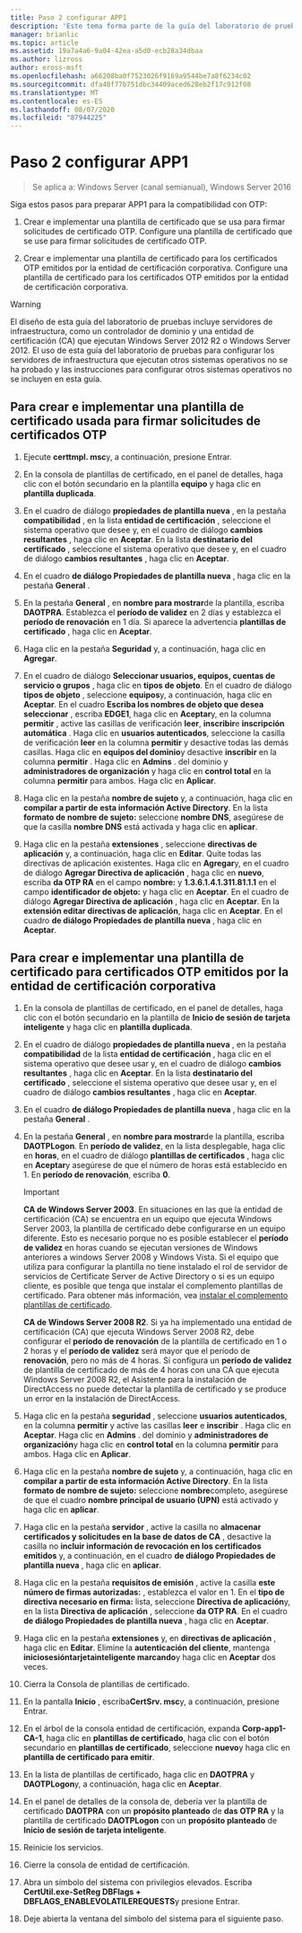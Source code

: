 ```yaml
---
title: Paso 2 configurar APP1
description: 'Este tema forma parte de la guía del laboratorio de pruebas: demostración de DirectAccess con autenticación OTP y RSA SecurID para Windows Server 2016'
manager: brianlic
ms.topic: article
ms.assetid: 19a7a4a6-9a04-42ea-a5d0-ecb28a34dbaa
ms.author: lizross
author: eross-msft
ms.openlocfilehash: a66208ba0f7523026f9169a9544be7a8f6234c02
ms.sourcegitcommit: dfa48f77b751dbc34409aced628eb2f17c912f08
ms.translationtype: MT
ms.contentlocale: es-ES
ms.lasthandoff: 08/07/2020
ms.locfileid: "87944225"
---
```

# <a name="step-2-configure-app1"></a>Paso 2 configurar APP1

>Se aplica a: Windows Server (canal semianual), Windows Server 2016

Siga estos pasos para preparar APP1 para la compatibilidad con OTP:

1. Crear e implementar una plantilla de certificado que se usa para firmar solicitudes de certificado OTP. Configure una plantilla de certificado que se use para firmar solicitudes de certificado OTP.

2. Crear e implementar una plantilla de certificado para los certificados OTP emitidos por la entidad de certificación corporativa. Configure una plantilla de certificado para los certificados OTP emitidos por la entidad de certificación corporativa.

> [!WARNING]
> El diseño de esta guía del laboratorio de pruebas incluye servidores de infraestructura, como un controlador de dominio y una entidad de certificación (CA) que ejecutan Windows Server 2012 R2 o Windows Server 2012. El uso de esta guía del laboratorio de pruebas para configurar los servidores de infraestructura que ejecutan otros sistemas operativos no se ha probado y las instrucciones para configurar otros sistemas operativos no se incluyen en esta guía.

## <a name="to-create-and-deploy-a-certificate-template-used-to-sign-otp-certificate-requests"></a><a name="DAOTPRA"></a>Para crear e implementar una plantilla de certificado usada para firmar solicitudes de certificados OTP

1.  Ejecute **certtmpl. msc**y, a continuación, presione Entrar.

2.  En la consola de plantillas de certificado, en el panel de detalles, haga clic con el botón secundario en la plantilla **equipo** y haga clic en **plantilla duplicada**.

3.  En el cuadro de diálogo **propiedades de plantilla nueva** , en la pestaña **compatibilidad** , en la lista **entidad de certificación** , seleccione el sistema operativo que desee y, en el cuadro de diálogo **cambios resultantes** , haga clic en **Aceptar**. En la lista **destinatario del certificado** , seleccione el sistema operativo que desee y, en el cuadro de diálogo **cambios resultantes** , haga clic en **Aceptar**.

4.  En el cuadro **de diálogo Propiedades de plantilla nueva** , haga clic en la pestaña **General** .

5.  En la pestaña **General** , en **nombre para mostrar**de la plantilla, escriba **DAOTPRA**. Establezca el **período de validez** en 2 días y establezca el **período de renovación** en 1 día. Si aparece la advertencia **plantillas de certificado** , haga clic en **Aceptar**.

6.  Haga clic en la pestaña **Seguridad** y, a continuación, haga clic en **Agregar**.

7.  En el cuadro de diálogo **Seleccionar usuarios, equipos, cuentas de servicio o grupos** , haga clic en **tipos de objeto**. En el cuadro de diálogo **tipos de objeto** , seleccione **equipos**y, a continuación, haga clic en **Aceptar**. En el cuadro **Escriba los nombres de objeto que desea seleccionar** , escriba **EDGE1**, haga clic en **Aceptar**y, en la columna **permitir** , active las casillas de verificación **leer**, **inscribir**e **inscripción automática** . Haga clic en **usuarios autenticados**, seleccione la casilla de verificación **leer** en la columna **permitir** y desactive todas las demás casillas. Haga clic en **equipos del dominio**y desactive **inscribir** en la columna **permitir** . Haga clic en **Admins** . del dominio y **administradores de organización** y haga clic en **control total** en la columna **permitir** para ambos. Haga clic en **Aplicar**.

8.  Haga clic en la pestaña **nombre de sujeto** y, a continuación, haga clic en **compilar a partir de esta información Active Directory**. En la lista **formato de nombre de sujeto:** seleccione **nombre DNS**, asegúrese de que la casilla **nombre DNS** está activada y haga clic en **aplicar**.

9. Haga clic en la pestaña **extensiones** , seleccione **directivas de aplicación** y, a continuación, haga clic en **Editar**. Quite todas las directivas de aplicación existentes. Haga clic en **Agregar**y, en el cuadro de diálogo **Agregar Directiva de aplicación** , haga clic en **nuevo**, escriba **da OTP RA** en el campo **nombre:** y **1.3.6.1.4.1.311.81.1.1** en el campo **identificador de objeto:** y haga clic en **Aceptar**. En el cuadro de diálogo **Agregar Directiva de aplicación** , haga clic en **Aceptar**. En la **extensión editar directivas de aplicación**, haga clic en **Aceptar**. En el cuadro **de diálogo Propiedades de plantilla nueva** , haga clic en **Aceptar**.

## <a name="to-create-and-deploy-a-certificate-template-for-otp-certificates-issued-by-the-corporate-ca"></a><a name="DAOTPLogon"></a>Para crear e implementar una plantilla de certificado para certificados OTP emitidos por la entidad de certificación corporativa

1.  En la consola de plantillas de certificado, en el panel de detalles, haga clic con el botón secundario en la plantilla de **Inicio de sesión de tarjeta inteligente** y haga clic en **plantilla duplicada**.

2.  En el cuadro de diálogo **propiedades de plantilla nueva** , en la pestaña **compatibilidad** de la lista **entidad de certificación** , haga clic en el sistema operativo que desee usar y, en el cuadro de diálogo **cambios resultantes** , haga clic en **Aceptar**. En la lista **destinatario del certificado** , seleccione el sistema operativo que desee usar y, en el cuadro de diálogo **cambios resultantes** , haga clic en **Aceptar**.

3.  En el cuadro **de diálogo Propiedades de plantilla nueva** , haga clic en la pestaña **General** .

4.  En la pestaña **General** , en **nombre para mostrar**de la plantilla, escriba **DAOTPLogon**. En **período de validez**, en la lista desplegable, haga clic en **horas**, en el cuadro de diálogo **plantillas de certificados** , haga clic en **Aceptar**y asegúrese de que el número de horas está establecido en 1. En **período de renovación**, escriba **0**.

    > [!IMPORTANT]
    > **CA de Windows Server 2003**. En situaciones en las que la entidad de certificación (CA) se encuentra en un equipo que ejecuta Windows Server 2003, la plantilla de certificado debe configurarse en un equipo diferente. Esto es necesario porque no es posible establecer el **período de validez** en horas cuando se ejecutan versiones de Windows anteriores a windows Server 2008 y Windows Vista. Si el equipo que utiliza para configurar la plantilla no tiene instalado el rol de servidor de servicios de Certificate Server de Active Directory o si es un equipo cliente, es posible que tenga que instalar el complemento plantillas de certificado. Para obtener más información, vea [instalar el complemento plantillas de certificado](/previous-versions/windows/it-pro/windows-server-2008-R2-and-2008/cc732445(v=ws.11)).
    >
    > **CA de Windows Server 2008 R2**. Si ya ha implementado una entidad de certificación (CA) que ejecuta Windows Server 2008 R2, debe configurar el **período de renovación** de la plantilla de certificado en 1 o 2 horas y el **período de validez** será mayor que el período de **renovación**, pero no más de 4 horas. Si configura un **período de validez** de plantilla de certificado de más de 4 horas con una CA que ejecuta Windows Server 2008 R2, el Asistente para la instalación de DirectAccess no puede detectar la plantilla de certificado y se produce un error en la instalación de DirectAccess.

5.  Haga clic en la pestaña **seguridad** , seleccione **usuarios autenticados**, en la columna **permitir** y active las casillas **leer** e **inscribir** . Haga clic en **Aceptar**. Haga clic en **Admins** . del dominio y **administradores de organización**y haga clic en **control total** en la columna **permitir** para ambos. Haga clic en **Aplicar**.

6.  Haga clic en la pestaña **nombre de sujeto** y, a continuación, haga clic en **compilar a partir de esta información Active Directory**. En la lista **formato de nombre de sujeto:** seleccione **nombre**completo, asegúrese de que el cuadro **nombre principal de usuario (UPN)** está activado y haga clic en **aplicar**.

7.  Haga clic en la pestaña **servidor** , active la casilla no **almacenar certificados y solicitudes en la base de datos de CA** , desactive la casilla no **incluir información de revocación en los certificados emitidos** y, a continuación, en el cuadro **de diálogo Propiedades de plantilla nueva** , haga clic en **aplicar**.

8.  Haga clic en la pestaña **requisitos de emisión** , active la casilla **este número de firmas autorizadas:** , establezca el valor en 1. En el **tipo de directiva necesario en firma:** lista, seleccione **Directiva de aplicación**y, en la lista **Directiva de aplicación** , seleccione **da OTP RA**. En el cuadro **de diálogo Propiedades de plantilla nueva** , haga clic en **Aceptar**.

9. Haga clic en la pestaña **extensiones** y, en **directivas de aplicación** , haga clic en **Editar**. Elimine la **autenticación del cliente**, mantenga **iniciosesióntarjetainteligente marcando**y haga clic en **Aceptar** dos veces.

10. Cierra la Consola de plantillas de certificado.

11. En la pantalla **Inicio** , escriba**CertSrv. msc**y, a continuación, presione Entrar.

12. En el árbol de la consola entidad de certificación, expanda **Corp-app1-CA-1**, haga clic en **plantillas de certificado**, haga clic con el botón secundario en **plantillas de certificado**, seleccione **nuevo**y haga clic en **plantilla de certificado para emitir**.

13. En la lista de plantillas de certificado, haga clic en **DAOTPRA** y **DAOTPLogon**y, a continuación, haga clic en **Aceptar**.

14. En el panel de detalles de la consola de, debería ver la plantilla de certificado **DAOTPRA** con un **propósito planteado** de **das OTP RA** y la plantilla de certificado **DAOTPLogon** con un **propósito planteado** de **Inicio de sesión de tarjeta inteligente**.

15. Reinicie los servicios.

16. Cierre la consola de entidad de certificación.

17. Abra un símbolo del sistema con privilegios elevados. Escriba **CertUtil.exe-SetReg DBFlags + DBFLAGS_ENABLEVOLATILEREQUESTS**y presione Entrar.

18. Deje abierta la ventana del símbolo del sistema para el siguiente paso.

